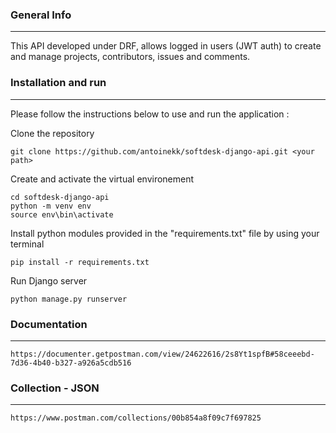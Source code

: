 ### General Info
***
This API developed under DRF, allows logged in users (JWT auth) to create and manage projects, contributors, issues and comments.

### Installation and run
***
Please follow the instructions below to use and run the application :

Clone the repository

```
git clone https://github.com/antoinekk/softdesk-django-api.git <your path>
```

Create and activate the virtual environement

```
cd softdesk-django-api
python -m venv env
source env\bin\activate
```

Install python modules provided in the "requirements.txt" file by using your terminal

```
pip install -r requirements.txt
```

Run Django server

```
python manage.py runserver
```

### Documentation
***

```
https://documenter.getpostman.com/view/24622616/2s8Yt1spfB#58ceeebd-7d36-4b40-b327-a926a5cdb516
```

### Collection - JSON
***

```
https://www.postman.com/collections/00b854a8f09c7f697825
```